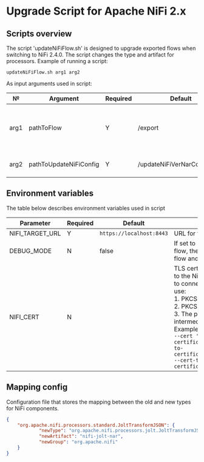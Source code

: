 # Upgrade Script for Apache NiFi 2.x

## Scripts overview

The script 'updateNiFiFlow.sh' is designed to upgrade exported flows when switching to NiFi 2.4.0. The script changes the type and artifact for processors.
Example of running a script:

`updateNiFiFlow.sh arg1 arg2`

As input arguments used in script:

| №    | Argument               | Required | Default                      | Description                                                 |
|------|------------------------|----------|------------------------------|-------------------------------------------------------------|
| arg1 | pathToFlow             | Y        | /export                      | Path to the directory where the exported flows are located. |
| arg2 | pathToUpdateNiFiConfig | Y        | /updateNiFiVerNarConfig.json | Path to mapping config .                                    |

## Environment variables

The table below describes environment variables used in script

| Parameter       | Required | Default                  | Description                                                                                                                                                                                                                                                                                                                                                                                                                                                                                  |
|-----------------|----------|--------------------------|----------------------------------------------------------------------------------------------------------------------------------------------------------------------------------------------------------------------------------------------------------------------------------------------------------------------------------------------------------------------------------------------------------------------------------------------------------------------------------------------|
| NIFI_TARGET_URL | Y        | `https://localhost:8443` | URL for target NiFi.                                                                                                                                                                                                                                                                                                                                                                                                                                                                         |
| DEBUG_MODE      | N        | false                    | If set to 'true', then when upgrading a flow, the difference between upgrade flow and export flow will be shown.                                                                                                                                                                                                                                                                                                                                                                             |
| NIFI_CERT       | N        |                          | TLS certificates that are used to connect to the NiFi target. In case of `Alpine image`, to connect using certificates you need to use: <br/> 1. PKCS12 keystore<br/> 2. PKCS12 keystore password <br/> 3. The public certificate of the intermediate CA in PEM format. <br/> Example of certificate installation:<br/> `--cert '/path-to-certificate/CN=admin_OU=NIFI.p12:/path-to-certificate/CN=admin_OU=NIFI.password' --cert-type P12 --cacert /path-to-certificate/nifi-cert.pem`<br/> |

## Mapping config

Configuration file that stores the mapping between the old and new types for NiFi components.
```json
{
    "org.apache.nifi.processors.standard.JoltTransformJSON": {
            "newType": "org.apache.nifi.processors.jolt.JoltTransformJSON",
            "newArtifact": "nifi-jolt-nar",
            "newGroup": "org.apache.nifi"
    }
}
```
